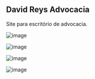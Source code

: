 ## David Reys Advocacia

Site para escritório de advocacia.

![image](https://github.com/Pablo-Roldao/david-reys-advocacia/assets/69702891/e52dacc0-4605-443e-b869-59cd18f92420)

![image](https://github.com/Pablo-Roldao/david-reys-advocacia/assets/69702891/cd45543a-9477-4658-9f37-73aa54b0ba92)

![image](https://github.com/Pablo-Roldao/david-reys-advocacia/assets/69702891/1bf71fef-826b-4be1-abfb-47b4b807612b)

![image](https://github.com/Pablo-Roldao/david-reys-advocacia/assets/69702891/47b698ca-6317-4a76-9ec3-8d90ec9fee01)
